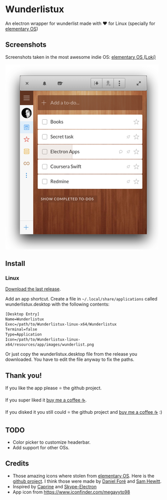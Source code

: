 # Wunderlistux
An electron wrapper for wunderlist made with :heart: for Linux (specially for [elementary OS](http://elementary.io))


## Screenshots
Screenshots taken in the most awesome indie OS: [elementary OS (Loki)](http://elementary.io)


![Screenshots](/images/wunderlistux.png)


## Install
### Linux
[Download the last release](https://github.com/edipox/wunderlistux/releases/latest).

Add an app shortcut. Create a file in `~/.local/share/applications` called wunderlistux.desktop with the following contents:
```
[Desktop Entry]
Name=Wunderlistux
Exec=/path/to/Wunderlistux-linux-x64/Wunderlistux
Terminal=false
Type=Application
Icon=/path/to/Wunderlistux-linux-x64/resources/app/images/wunderlist.png
```
Or just copy the wunderlistux.desktop file from the release you downloaded. You have to edit the file anyway to fix the paths.

## Thank you!
If you like the app please :star: the github project.

If you super liked it  [buy me a coffee :coffee:](http://ko-fi.com/A553N9).

If you disked it you still could :star: the github project and [buy me a coffee :coffee:](http://ko-fi.com/A553N9) :)

## TODO
* Color picker to customize headerbar.
* Add support for other OSs.

## Credits
* Those amazing icons where stolen from [elementary OS](http://elementary.io). Here is the [github project](https://github.com/elementary/icons). I think those were made by [Daniel Foré](https://github.com/danrabbit) and [Sam Hewitt](https://github.com/snwh).
* Inspired by [Caprine](https://github.com/sindresorhus/caprine) and [Skype-Electron](https://github.com/GyozaGuy/Skype-Electron)
* App icon from https://www.iconfinder.com/megavyto98
